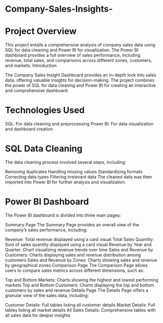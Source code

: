 # Company-Sales-Insights-
# Project Overview
This project entails a comprehensive analysis of company sales data using SQL for data cleaning and Power BI for visualization. The Power BI dashboard provides a full overview of sales performance, including revenue, total sales, and comparisons across different zones, customers, and markets. Introduction 

The Company Sales Insight Dashboard provides an in-depth look into sales data, offering valuable insights for decision-making. The project combines the power of SQL for data cleaning and Power BI for creating an interactive and comprehensive dashboard.

# Technologies Used
SQL: For data cleaning and preprocessing
Power BI: For data visualization and dashboard creation

# SQL Data Cleaning
The data cleaning process involved several steps, including:

Removing duplicates
Handling missing values
Standardizing formats
Correcting data types
Filtering irrelevant data
The cleaned data was then imported into Power BI for further analysis and visualization.


# Power BI Dashboard
The Power BI dashboard is divided into three main pages:

Summary Page
The Summary Page provides an overall view of the company’s sales performance, including:

Revenue: Total revenue displayed using a card visual
Total Sales Quantity: Sum of sales quantity displayed using a card visual
Revenue by Year and Quarter: Chart visualizing revenue trends over time
Sales and Revenue by Customers: Charts displaying sales and revenue distribution among customers
Sales and Revenue by Zones: Charts showing sales and revenue by geographical zones
Comparison Page
The Comparison Page allows users to compare sales metrics across different dimensions, such as:

Top and Bottom Markets: Charts showing the highest and lowest performing markets
Top and Bottom Customers: Charts displaying the top and bottom customers by sales and revenue
Details Page
The Details Page offers a granular view of the sales data, including:

Customer Details: Full tables listing all customer details
Market Details: Full tables listing all market details
All Sales Details: Comprehensive tables with all sales data for deeper insights
